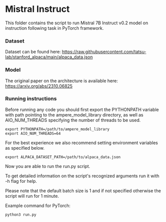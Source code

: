 # Mistral Instruct

This folder contains the script to run Mistral 7B Instruct v0.2 model on instruction following task in PyTorch framework.

### Dataset

Dataset can be found here: https://raw.githubusercontent.com/tatsu-lab/stanford_alpaca/main/alpaca_data.json

### Model

The original paper on the architecture is available here: https://arxiv.org/abs/2310.06825

### Running instructions

Before running any code you should first export the PYTHONPATH variable with path pointing to the ampere_model_library directory,
as well as AIO_NUM_THREADS specifying the number of threads to be used.

```
export PYTHONPATH=/path/to/ampere_model_library
export AIO_NUM_THREADS=64
```

For the best experience we also recommend setting environment variables as specified below.

```
export ALPACA_DATASET_PATH=/path/to/alpaca_data.json
```

Now you are able to run the run.py script.

To get detailed information on the script's recognized arguments run it with -h flag for help.

Please note that the default batch size is 1 and if not specified otherwise the script will run for 1 minute.

Example command for PyTorch:

```
python3 run.py
```
